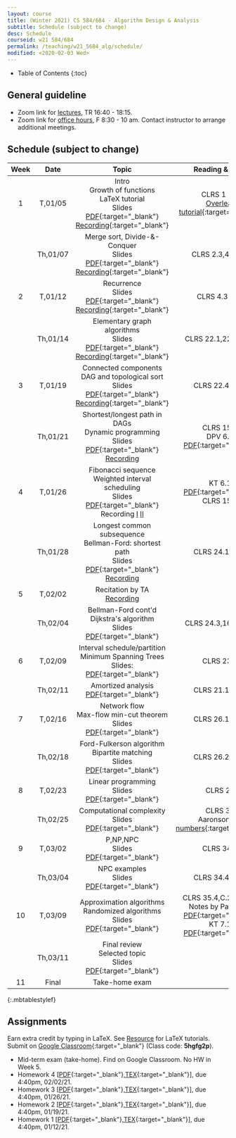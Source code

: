```yaml
---
layout: course
title: (Winter 2021) CS 584/684 - Algorithm Design & Analysis
subtitle: Schedule (subject to change)
desc: Schedule
courseid: w21 584/684
permalink: /teaching/w21_5684_alg/schedule/
modified: <2020-02-03 Wed>
---
```

* Table of Contents
{:toc}

## General guideline
* Zoom link for [lectures](https://pdx.zoom.us/j/84351442295?pwd=U29FUDRIdFlIVkUvVkFnQy9NUVdtQT09), TR 16:40 - 18:15. 
* Zoom link for [office hours](https://pdx.zoom.us/j/88237483669?pwd=LzEveUtKVG96ZXRuVVZTWDY2a0Judz09), F 8:30 - 10 am. Contact instructor to arrange additional meetings. 

## Schedule (subject to change)

| Week | Date  | Topic | Reading & Note |
|:-----:| :---------: |:----------:|:-----:|
|1| T,01/05  | Intro <br> Growth of functions <br> LaTeX tutorial <br> Slides [PDF]({{base}}/teaching/w21_5684_alg/w21_5684_lec1.pdf){:target="_blank"} [Recording](https://pdx.zoom.us/rec/share/PjKjoacq13lxo8PUXxrB8HmSzeheoJggZ2JmiUKCqXPc-FdRdluY0ggW1xgCEeCk.3Wa7EAItHd0tJl4q){:target="_blank"} | CLRS 1 - 3 <br> [Overleaf tutorial](https://www.overleaf.com/learn/latex/Tutorials){:target="_blank"} |
|| Th,01/07 | Merge sort, Divide-&-Conquer <br> Slides [PDF]({{base}}/teaching/w21_5684_alg/w21_5684_lec2.pdf){:target="_blank"} [Recording](https://pdx.zoom.us/rec/share/IFb5wGUctjCLaNkHK2hiNWzIn51LrKnvAzaPjgiIk6FRfynb-MIoazLlZafZJgAH.LZkQb9603MAfvXcj){:target="_blank"} | CLRS 2.3,4.1,4.2 |
|2| T,01/12 | Recurrence <br> Slides [PDF]({{base}}/teaching/w21_5684_alg/w21_5684_lec3.pdf){:target="_blank"} [Recording](https://pdx.zoom.us/rec/share/F3BB9X-_8e8Nb1X6gwXp52848ucBV9GBFOpWqMMx_7uvngpCUJYR_n3YTeRvLe4F.bMDf995G0n5-md3M){:target="_blank"} | CLRS 4.3-4.5| 
|| Th,01/14 | Elementary graph algorithms <br> Slides [PDF]({{base}}/teaching/w21_5684_alg/w21_5684_lec4.pdf){:target="_blank"} [Recording](https://pdx.zoom.us/rec/share/fWIA_ox4Ubw_EPUx9xQNsOXXNZqdFBWStiaslbGcsyw_RAXv27jvVQ-7AbF1ZUFf.EY-EX-4ZbDHzcQPh){:target="_blank"}| CLRS 22.1,22.3,10.1|
|3| T,01/19| Connected components <br> DAG and topological sort <br> Slides [PDF]({{base}}/teaching/w21_5684_alg/w21_5684_lec5.pdf){:target="_blank"} [Recording](https://pdx.zoom.us/rec/share/ypJWLCayEmwZ7nP3ZGascnqY-YKjQQ-bAaXcTX4A5RG0O9535lC7ehQ_uaWUJnSH.49ov6BFMskrenn_9){:target="_blank"} | CLRS 22.4,22.5 |
|| Th,01/21 |  Shortest/longest path in DAGs <br> Dynamic programming <br> Slides [PDF]({{base}}/teaching/w21_5684_alg/w21_5684_lec6.pdf){:target="_blank"} [Recording](https://pdx.zoom.us/rec/share/aK9bYlcit6IWWJSN-9_1ANqIPubypCMJJcQ2q9ott5HVUH8kYgx2GZhWQOdVYvgn.NDAwjA-4blxldtjq)| CLRS 15.3 <br> DPV 6.2 [PDF]({{base}}/teaching/w21_5684_alg/longest_inc_seq.pdf){:target="_blank"} |
|4| T,01/26 | Fibonacci sequence <br> Weighted interval scheduling <br> Slides [PDF]({{base}}/teaching/w21_5684_alg/w21_5684_lec7.pdf){:target="_blank"} Recording [I](https://pdx.zoom.us/rec/share/qYuWeKIrSEMd7caxc5kE5WRfwjvYqa6x0pixMluoNbnVEvBqig8LSictQ0KYisP-.59MZHmMpiPkEqCnx) [II](https://pdx.zoom.us/rec/share/0KoV_K_Y2wi-xU4Dw4HfcBB4M-18FGGbRwMOTjkMqAOPxg-FkZZQQWvwVm0fRXFp.ukpVY_Lr15yyNLrq) |  KT 6.1 [PDF]({{base}}/teaching/w21_5684_alg/weighted_interval_scheduling.pdf){:target="_blank"} <br>  CLRS 15.4|
|| Th,01/28 | Longest common subsequence <br>  Bellman-Ford: shortest path  <br> Slides [PDF]({{base}}/teaching/w21_5684_alg/w21_5684_lec8.pdf){:target="_blank"} [Recording](https://pdx.zoom.us/rec/share/erjI9KS5pUkys4yTMuxUhSKP8VtRqoSFhMj7QsNkpM9OIbHZ39KUMBi9XdQbisFE.zhvNKWRa6KK-ktQJ) |CLRS 24.1,24.2|
|5| T,02/02| Recitation by TA <br> [Recording](https://pdx.zoom.us/rec/share/NcFjaTmUP_5uOelYlbAWlUHauF3xF4q4ZId1dvWE3AsYCDDFqtec8lWgAqmWycBs.0N9GeHewIrSvqLqn) | |
|| Th,02/04 | Bellman-Ford cont'd <br> Dijkstra's algorithm <br> Slides [PDF]({{base}}/teaching/w21_5684_alg/w21_5684_lec10.pdf){:target="_blank"} |  CLRS 24.3,16.1,16.2 |
|6| T,02/09| Interval schedule/partition <br> Minimum Spanning Trees <br> Slides: [PDF]({{base}}/teaching/w21_5684_alg/w21_5684_lec11.pdf){:target="_blank"}| CLRS 23,6|
||Th,02/11 | Amortized analysis <br> [PDF]({{base}}/teaching/w21_5684_alg/w21_5684_lec12.pdf){:target="_blank"} | CLRS 21.1,21.2 |
|7| T,02/16 | Network flow <br> Max-flow min-cut theorem <br> Slides [PDF]({{base}}/teaching/w21_5684_alg/w21_5684_lec13.pdf){:target="_blank"} | CLRS 26.1,26.2 |
|| Th,02/18 | Ford-Fulkerson algorithm <br> Bipartite matching <br> Slides [PDF]({{base}}/teaching/w21_5684_alg/w21_5684_lec14.pdf){:target="_blank"} | CLRS 26.2,26.3 |
|8| T,02/23 | Linear programming <br> Slides [PDF]({{base}}/teaching/w21_5684_alg/w21_5684_lec15.pdf){:target="_blank"} | CLRS 29 |
|| Th,02/25| Computational complexity <br> Slides [PDF]({{base}}/teaching/w21_5684_alg/w21_5684_lec16.pdf){:target="_blank"} | CLRS 34 <br> Aaronson [big numbers](https://www.scottaaronson.com/writings/bignumbers.html){:target="_blank"} |
|9| T,03/02 | P,NP,NPC <br> Slides [PDF]({{base}}/teaching/w21_5684_alg/w21_5684_lec17.pdf){:target="_blank"} |  CLRS 34.3 |
|| Th,03/04 | NPC examples  <br> Slides [PDF]({{base}}/teaching/w21_5684_alg/w21_5684_lec18.pdf){:target="_blank"}| CLRS 34.4,34.5 |
|10| T,03/09| Approximation algorithms <br> Randomized algorithms <br> Slides [PDF]({{base}}/teaching/w21_5684_alg/w21_5684_lec19.pdf){:target="_blank"}  | CLRS 35.4,C.2,5.2,5.3 <br> Notes by Panigrahi [PDF](https://www2.cs.duke.edu/courses/fall15/compsci532/scribe_notes/lec13.pdf){:target="_blank"} <br> KT 7.1 [PDF]({{base}}/teaching/f19_629_alg/f19_629_rand_KT.pdf){:target="_blank"} |
|| Th,03/11| Final review<br> Selected topic <br> Slides [PDF]({{base}}/teaching/w21_5684_alg/w21_5684_lec20.pdf){:target="_blank"}| |
|11| Final | Take-home exam | |
{:.mbtablestylef}

## Assignments

Earn extra credit by typing in LaTeX. See [Resource]({{base}}/teaching/w21_5684_alg/resource/) for LaTeX tutorials. Submit on [Google Classroom](https://classroom.google.com/c/MjU0NTY2NTg5OTMy?cjc=5hgfg2p){:target="_blank"} (Class code: **5hgfg2p**).

*  Mid-term exam (take-home). Find on Google Classroom. No HW in Week 5. 
*  Homework 4
   [[PDF]({{base}}/teaching/w21_5684_alg/w21_5684_hw4.pdf){:target="_blank"},[TEX]({{base}}/teaching/w21_5684_alg/w21_5684_hw4.tex){:target="_blank"}],
   due 4:40pm, 02/02/21. 
*  Homework 3
   [[PDF]({{base}}/teaching/w21_5684_alg/w21_5684_hw3.pdf){:target="_blank"},[TEX]({{base}}/teaching/w21_5684_alg/w21_5684_hw3.tex){:target="_blank"}],
   due 4:40pm, 01/26/21. 
*  Homework 2
   [[PDF]({{base}}/teaching/w21_5684_alg/w21_5684_hw2.pdf){:target="_blank"},[TEX]({{base}}/teaching/w21_5684_alg/w21_5684_hw2.tex){:target="_blank"}],
   due 4:40pm, 01/19/21. 
*  Homework 1
   [[PDF]({{base}}/teaching/w21_5684_alg/w21_5684_hw1.pdf){:target="_blank"},[TEX]({{base}}/teaching/w21_5684_alg/w21_5684_hw1.tex){:target="_blank"}],
   due 4:40pm, 01/12/21. 
